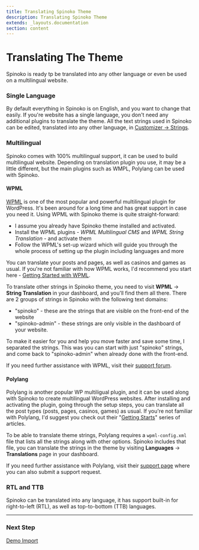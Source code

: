 ```yaml
---
title: Translating Spinoko Theme
description: Translating Spinoko Theme
extends: _layouts.documentation
section: content
---
```


# Translating The Theme

Spinoko is ready tp be translated into any other language or even be used on a multilingual website.

### Single Language

By default everything in Spinoko is on English, and you want to change that easily.
If you're website has a single language, you don't need any additional plugins to translate the theme.
All the text strings used in Spinoko can be edited, translated into any other language, in [Customizer &#8594; Strings](/docs/spinoko/customizations#strings).

### Multilingual

Spinoko comes with 100% multilingual support, it can be used to build multilingual website. Depending on translation plugin you use, it may be a little different, but the main plugins such as WMPL, Polylang can be used with Spinoko.

#### WPML

[WPML](https://wpml.org) is one of the most popular and powerful multilingual plugin for WordPress. It's been around for a long time and has great support in case you need it.
Using WPML with Spinoko theme is quite straight-forward:

- I assume you already have Spinoko theme installed and activated.
- Install the WPML plugins - *WPML Multilingual CMS* and *WPML String Translation* - and activate them
- Follow the WPML's set-up wizard which will guide you through the whole process of setting up the plugin including languages and more

You can translate your posts and pages, as well as casinos and games as usual. If you're not familiar with how WPML works, I'd recommend you start here - [Getting Started with WPML](https://wpml.org/documentation/getting-started-guide).

To translate other strings in Spinoko theme, you need to visit **WPML** &#8594; **String Translation** in your dashboard, and you'll find them all there. There are 2 groups of strings in Spinoko with the following text domains:

- "spinoko" - these are the strings that are visible on the front-end of the website
- "spinoko-admin" - these strings are only visible in the dashboard of your website.

To make it easier for you and help you move faster and save some time, I separated the strings. This was you can start with just "spinoko" strings, and come back to "spinoko-admin" when already done with the front-end.

If you need further assistance with WPML, visit their [support forum](https://wpml.org/forums/forum/english-support).

#### Polylang

Polylang is another popular WP multiligual plugin, and it can be used along with Spinoko to create multilingual WordPress websites. After installing and activating the plugin, going through the setup steps, you can translate all the post types (posts, pages, casinos, games) as usual. If you're not familiar with Polylang, I'd suggest you check out their "[Getting Starts](https://polylang.pro/doc-category/getting-started/)" series of articles.

To be able to translate theme strings, Polylang requires a `wpml-config.xml` file that lists all the strings along with other options. Spinoko includes that file, you can translate the strings in the theme by visiting **Languages**  &#8594; **Translations** page in your dashboard.

If you need further assistance with Polylang, visit their [support page](https://polylang.pro/doc/) where you can also submit a support request.


### RTL and TTB

Spinoko can be translated into any language, it has support built-in for right-to-left (RTL), as well as top-to-bottom (TTB) languages.

---

### Next Step

[Demo Import](/docs/spinoko/demo-import/)
